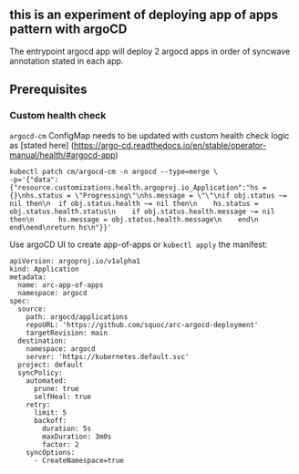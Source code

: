 ## this is an experiment of deploying app of apps pattern with argoCD

The entrypoint argocd app will deploy 2 argocd apps in order of syncwave annotation stated in each app.

## Prerequisites

### Custom health check

`argocd-cm` ConfigMap needs to be updated with custom health check logic as [stated here] (https://argo-cd.readthedocs.io/en/stable/operator-manual/health/#argocd-app)


```
kubectl patch cm/argocd-cm -n argocd --type=merge \
-p='{"data":{"resource.customizations.health.argoproj.io_Application":"hs = {}\nhs.status = \"Progressing\"\nhs.message = \"\"\nif obj.status ~= nil then\n  if obj.status.health ~= nil then\n    hs.status = obj.status.health.status\n    if obj.status.health.message ~= nil then\n      hs.message = obj.status.health.message\n    end\n  end\nend\nreturn hs\n"}}'
```

Use argoCD UI to create app-of-apps or `kubectl apply` the manifest:

```
apiVersion: argoproj.io/v1alpha1
kind: Application
metadata:
  name: arc-app-of-apps
  namespace: argocd
spec:
  source:
    path: argocd/applications
    repoURL: 'https://github.com/squoc/arc-argocd-deployment'
    targetRevision: main
  destination:
    namespace: argocd
    server: 'https://kubernetes.default.svc'
  project: default
  syncPolicy:
    automated:
      prune: true
      selfHeal: true
    retry:
      limit: 5
      backoff:
        duration: 5s
        maxDuration: 3m0s
        factor: 2
    syncOptions:
      - CreateNamespace=true
```
